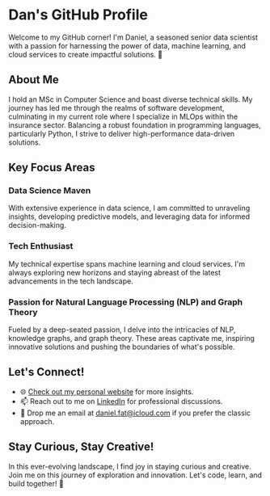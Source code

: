 # **Dan's GitHub Profile**

Welcome to my GitHub corner! I'm Daniel, a seasoned senior data scientist with a passion for harnessing the power of data, machine learning, and cloud services to create impactful solutions. 🚀

## **About Me**

I hold an MSc in Computer Science and boast diverse technical skills. My journey has led me through the realms of software development, culminating in my current role where I specialize in MLOps within the insurance sector. Balancing a robust foundation in programming languages, particularly Python, I strive to deliver high-performance data-driven solutions.

## **Key Focus Areas**

### **Data Science Maven**

With extensive experience in data science, I am committed to unraveling insights, developing predictive models, and leveraging data for informed decision-making.

### **Tech Enthusiast**

My technical expertise spans machine learning and cloud services. I'm always exploring new horizons and staying abreast of the latest advancements in the tech landscape.

### **Passion for Natural Language Processing (NLP) and Graph Theory**

Fueled by a deep-seated passion, I delve into the intricacies of NLP, knowledge graphs, and graph theory. These areas captivate me, inspiring innovative solutions and pushing the boundaries of what's possible.

## **Let's Connect!**

- 🌐 [Check out my personal website](https://cristianexer.notion.site) for more insights.
- 📫 Reach out to me on [LinkedIn](https://www.linkedin.com/in/cristianexer/) for professional discussions.
- 📧 Drop me an email at [daniel.fat@icloud.com](mailto:daniel.fat@icloud.com) if you prefer the classic approach.

## **Stay Curious, Stay Creative!**

In this ever-evolving landscape, I find joy in staying curious and creative. Join me on this journey of exploration and innovation. Let's code, learn, and build together! 🚀
